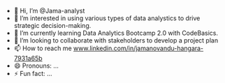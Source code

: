 - 👋 Hi, I’m @Jama-analyst
- 👀 I’m interested in using various types of data analystics to drive strategic decision-making.
- 🌱 I’m currently learning Data Analytics Bootcamp 2.0 with CodeBasics.
- 💞️ I’m looking to collaborate with stakeholders to develop a project plan
- 📫 How to reach me www.linkedin.com/in/jamanovandu-hangara-7931a65b
- 😄 Pronouns: ...
- ⚡ Fun fact: ...

<!---
Jama-analyst/Jama-analyst is a ✨ special ✨ repository because its `README.md` (this file) appears on your GitHub profile.
You can click the Preview link to take a look at your changes.
--->
